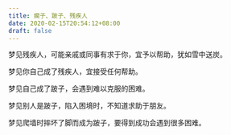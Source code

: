 ```yaml
---
title: 瘸子、跛子、残疾人
date: 2020-02-15T20:54:12+08:00
draft: false
---
```


梦见残疾人，可能亲戚或同事有求于你，宜予以帮助，犹如雪中送炭。

梦见你自己成了残疾人，宜接受任何帮助。

梦见自己成了跛子，会遇到难以克服的困难。

梦见别人是跛子，陷入困境时，不知道求助于朋友。

梦见爬墙时摔坏了脚而成为跛子，要得到成功会遇到很多困难。